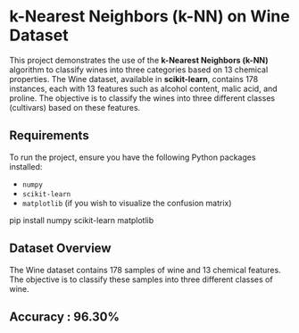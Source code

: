 # k-Nearest Neighbors (k-NN) on Wine Dataset

This project demonstrates the use of the **k-Nearest Neighbors (k-NN)** algorithm to classify wines into three categories based on 13 chemical properties. The Wine dataset, available in **scikit-learn**, contains 178 instances, each with 13 features such as alcohol content, malic acid, and proline. The objective is to classify the wines into three different classes (cultivars) based on these features.

## Requirements

To run the project, ensure you have the following Python packages installed:

- `numpy`
- `scikit-learn`
- `matplotlib` (if you wish to visualize the confusion matrix)

pip install numpy scikit-learn matplotlib

## Dataset Overview
The Wine dataset contains 178 samples of wine and 13 chemical features. The objective is to classify these samples into three different classes of wine.

## Accuracy : 96.30%
